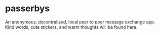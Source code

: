# passerbys
An anonymous, decentralized, local peer to peer message exchange app. Kind words, cute stickers, and warm thoughts will be found here.
